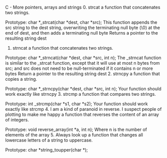 C - More pointers, arrays and strings
0. strcat
 a function that concatenates two strings.

Prototype: char *_strcat(char *dest, char *src);
This function appends the src string to the dest string, overwriting the terminating null byte (\0) at the end of dest, and then adds a terminating null byte
Returns a pointer to the resulting string dest
1. strncat
 a function that concatenates two strings.

Prototype: char *_strncat(char *dest, char *src, int n);
The _strncat function is similar to the _strcat function, except that
it will use at most n bytes from src; and
src does not need to be null-terminated if it contains n or more bytes
Return a pointer to the resulting string dest
2. strncpy
a function that copies a string.

Prototype: char *_strncpy(char *dest, char *src, int n);
Your function should work exactly like strncpy
3. strcmp
 a function that compares two strings.

Prototype: int _strcmp(char *s1, char *s2);
Your function should work exactly like strcmp
4. I am a kind of paranoid in reverse. I suspect people of plotting to make me happy
a function that reverses the content of an array of integers.

Prototype: void reverse_array(int *a, int n);
Where n is the number of elements of the array
5. Always look up
 a function that changes all lowercase letters of a string to uppercase.

Prototype: char *string_toupper(char *);

